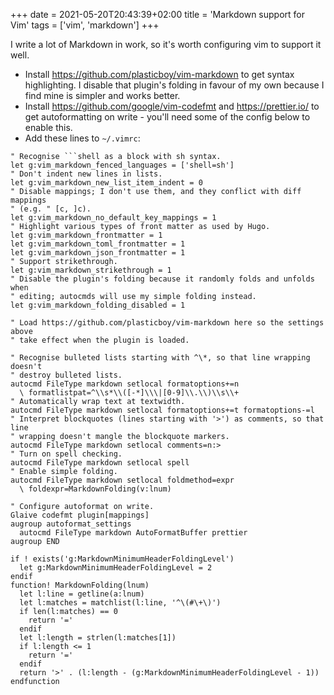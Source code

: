 +++
date = 2021-05-20T20:43:39+02:00
title = 'Markdown support for Vim'
tags = ['vim', 'markdown']
+++

I write a lot of Markdown in work, so it's worth configuring vim to support it
well.

- Install https://github.com/plasticboy/vim-markdown to get syntax
  highlighting. I disable that plugin's folding in favour of my own because I
  find mine is simpler and works better.
- Install https://github.com/google/vim-codefmt and https://prettier.io/ to get
  autoformatting on write - you'll need some of the config below to enable this.
- Add these lines to `~/.vimrc`:

<!-- prettier-ignore -->
  ```vim
  " Recognise ```shell as a block with sh syntax.
  let g:vim_markdown_fenced_languages = ['shell=sh']
  " Don't indent new lines in lists.
  let g:vim_markdown_new_list_item_indent = 0
  " Disable mappings; I don't use them, and they conflict with diff mappings
  " (e.g. " [c, ]c).
  let g:vim_markdown_no_default_key_mappings = 1
  " Highlight various types of front matter as used by Hugo.
  let g:vim_markdown_frontmatter = 1
  let g:vim_markdown_toml_frontmatter = 1
  let g:vim_markdown_json_frontmatter = 1
  " Support strikethrough.
  let g:vim_markdown_strikethrough = 1
  " Disable the plugin's folding because it randomly folds and unfolds when
  " editing; autocmds will use my simple folding instead.
  let g:vim_markdown_folding_disabled = 1

  " Load https://github.com/plasticboy/vim-markdown here so the settings above
  " take effect when the plugin is loaded.

  " Recognise bulleted lists starting with ^\*, so that line wrapping doesn't
  " destroy bulleted lists.
  autocmd FileType markdown setlocal formatoptions+=n
    \ formatlistpat=^\\s*\\([-*]\\\|[0-9]\\.\\)\\s\\+
  " Automatically wrap text at textwidth.
  autocmd FileType markdown setlocal formatoptions+=t formatoptions-=l
  " Interpret blockquotes (lines starting with '>') as comments, so that line
  " wrapping doesn't mangle the blockquote markers.
  autocmd FileType markdown setlocal comments=n:>
  " Turn on spell checking.
  autocmd FileType markdown setlocal spell
  " Enable simple folding.
  autocmd FileType markdown setlocal foldmethod=expr
    \ foldexpr=MarkdownFolding(v:lnum)

  " Configure autoformat on write.
  Glaive codefmt plugin[mappings]
  augroup autoformat_settings
    autocmd FileType markdown AutoFormatBuffer prettier
  augroup END

  if ! exists('g:MarkdownMinimumHeaderFoldingLevel')
    let g:MarkdownMinimumHeaderFoldingLevel = 2
  endif
  function! MarkdownFolding(lnum)
    let l:line = getline(a:lnum)
    let l:matches = matchlist(l:line, '^\(#\+\)')
    if len(l:matches) == 0
      return '='
    endif
    let l:length = strlen(l:matches[1])
    if l:length <= 1
      return '='
    endif
    return '>' . (l:length - (g:MarkdownMinimumHeaderFoldingLevel - 1))
  endfunction
  ```
